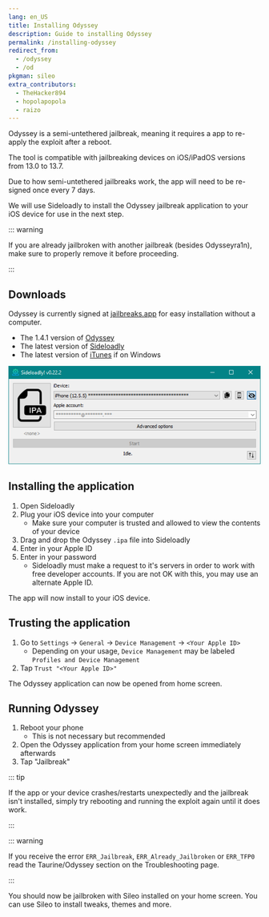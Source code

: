 ```yaml
---
lang: en_US
title: Installing Odyssey
description: Guide to installing Odyssey
permalink: /installing-odyssey
redirect_from:
  - /odyssey
  - /od
pkgman: sileo
extra_contributors:
  - TheHacker894
  - hopolapopola
  - raizo
---
```


Odyssey is a <router-link to="/types-of-jailbreak/#semi-untethered-jailbreaks">semi-untethered jailbreak</router-link>, meaning it requires a app to re-apply the exploit after a reboot.

The tool is compatible with jailbreaking devices on iOS/iPadOS versions from 13.0 to 13.7.

Due to how semi-untethered jailbreaks work, the app will need to be <router-link to="/resigning-apps">re-signed</router-link> once every 7 days.

We will use Sideloadly to install the Odyssey jailbreak application to your iOS device for use in the next step.

::: warning

If you are already jailbroken with another jailbreak (besides Odysseyra1n), make sure to properly <router-link to="/restoring-rootfs">remove it</router-link> before proceeding.

:::

## Downloads

<div class="custom-container tip" id="ifJailbreaksAppSigned"><p>
Odyssey is currently signed at <a href="https://jailbreaks.app/" target="_blank">jailbreaks.app</a> for easy installation without a computer.
</p></div>

- The 1.4.1 version of [Odyssey](https://github.com/Odyssey-Team/Odyssey/releases/download/1.4.1/Odyssey-1.4.1.ipa)
- The latest version of [Sideloadly](https://sideloadly.io/)
- The latest version of [iTunes](https://www.apple.com/itunes/download/win32) if on Windows

![A screenshot of the Sideloadly application (Windows)](/assets/images/sideloadly_win.png)

## Installing the application

1. Open Sideloadly
1. Plug your iOS device into your computer
    - Make sure your computer is trusted and allowed to view the contents of your device
1. Drag and drop the Odyssey `.ipa` file into Sideloadly
1. Enter in your Apple ID
1. Enter in your password
    - Sideloadly must make a request to it's servers in order to work with free developer accounts. If you are not OK with this, you may use an alternate Apple ID.

The app will now install to your iOS device.

## Trusting the application

1. Go to `Settings` -> `General` -> `Device Management` -> `<Your Apple ID>`
    - Depending on your usage, `Device Management` may be labeled `Profiles and Device Management`
1. Tap `Trust "<Your Apple ID>"`

The Odyssey application can now be opened from home screen.

## Running Odyssey

1. Reboot your phone
    - This is not necessary but recommended
1. Open the Odyssey application from your home screen immediately afterwards
1. Tap "Jailbreak"

::: tip

If the app or your device crashes/restarts unexpectedly and the jailbreak isn't installed, simply try rebooting and running the exploit again until it does work.

:::

::: warning

If you receive the error `ERR_Jailbreak`, `ERR_Already_Jailbroken` or `ERR_TFP0` read the Taurine/Odyssey section on the <router-link to="/troubleshooting/#common-errors-on-odyssey-and-taurine">Troubleshooting</router-link> page.

:::

You should now be jailbroken with Sileo installed on your home screen. You can use Sileo to install <router-link to="/faq/#what-are-tweaks">tweaks</router-link>, themes and more.
